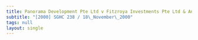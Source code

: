 ```yaml
---
title: Panorama Development Pte Ltd v Fitzroya Investments Pte Ltd & Another
subtitle: "[2000] SGHC 238 / 18\_November\_2000"
tags: null
layout: single
---
```


